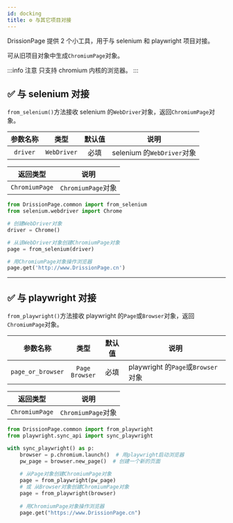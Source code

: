 ```yaml
---
id: docking
title: ⚙️ 与其它项目对接
---
```


DrissionPage 提供 2 个小工具，用于与 selenium 和 playwright 项目对接。

可从旧项目对象中生成`ChromiumPage`对象。

:::info 注意
    只支持 chromium 内核的浏览器。
:::

## ✅️️ 与 selenium 对接

`from_selenium()`方法接收 selenium 的`WebDriver`对象，返回`ChromiumPage`对象。

|  参数名称  |     类型      |  默认值   | 说明                      |
|:------:|:-----------:|:------:|-------------------------|
| `driver` | `WebDriver` |   必填   | selenium 的`WebDriver`对象 |

|      返回类型      |        说明        |
|:--------------:|:----------------:|
| `ChromiumPage` | `ChromiumPage`对象 |

```python
from DrissionPage.common import from_selenium
from selenium.webdriver import Chrome

# 创建WebDriver对象
driver = Chrome()

# 从该WebDriver对象创建ChromiumPage对象
page = from_selenium(driver)

# 用ChromiumPage对象操作浏览器
page.get('http://www.DrissionPage.cn')
```

---

## ✅️️ 与 playwright 对接

`from_playwright()`方法接收 playwright 的`Page`或`Browser`对象，返回`ChromiumPage`对象。

|  参数名称  |          类型          |  默认值   | 说明                             |
|:------:|:--------------------:|:------:|--------------------------------|
| `page_or_browser` | `Page`<br/>`Browser` |   必填   | playwright 的`Page`或`Browser`对象 |

|      返回类型      |        说明        |
|:--------------:|:----------------:|
| `ChromiumPage` | `ChromiumPage`对象 |

```python
from DrissionPage.common import from_playwright
from playwright.sync_api import sync_playwright

with sync_playwright() as p:
    browser = p.chromium.launch()  # 用playwright启动浏览器
    pw_page = browser.new_page()  # 创建一个新的页面
    
    # 从Page对象创建ChromiumPage对象
    page = from_playwright(pw_page)
    # 或 从Browser对象创建ChromiumPage对象
    page = from_playwright(browser)
    
    # 用ChromiumPage对象操作浏览器
    page.get("https://www.DrissionPage.cn")
```